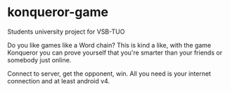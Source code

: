 # konqueror-game
Students university project for VSB-TUO

Do you like games like a Word chain?
This is kind a like, with the game Konqueror you can prove yourself that you're smarter than your friends or somebody just online.

Connect to server, get the opponent, win.
All you need is your internet connection and at least android v4.